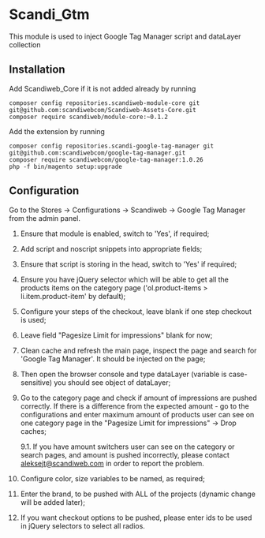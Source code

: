 # Scandi_Gtm

This module is used to inject Google Tag Manager script and dataLayer collection

## Installation

Add Scandiweb_Core if it is not added already by running
```
composer config repositories.scandiweb-module-core git git@github.com:scandiwebcom/Scandiweb-Assets-Core.git
composer require scandiweb/module-core:~0.1.2
```

Add the extension by running

```
composer config repositories.scandi-google-tag-manager git git@github.com:scandiwebcom/google-tag-manager.git
composer require scandiwebcom/google-tag-manager:1.0.26
php -f bin/magento setup:upgrade
```
## Configuration

Go to the Stores -> Configurations -> Scandiweb -> Google Tag Manager from the admin panel.

1. Ensure that module is enabled, switch to 'Yes', if required;

2. Add script and noscript snippets into appropriate fields;

3. Ensure that script is storing in the head, switch to 'Yes' if required;

4. Ensure you have jQuery selector which will be able to get all the products items on the category page 
('ol.product-items > li.item.product-item' by default);

5. Configure your steps of the checkout, leave blank if one step checkout is used;

6. Leave field "Pagesize Limit for impressions" blank for now;

7. Clean cache and refresh the main page, inspect the page and search for 'Google Tag Manager'. 
It should be injected on the page;

8. Then open the browser console and type dataLayer (variable is case-sensitive) you should see object of dataLayer;

9. Go to the category page and check if amount of impressions are pushed correctly. If there is a difference from the 
expected amount - go to the configurations and enter maximum amount of products user can see on one category page in the
"Pagesize Limit for impressions" -> Drop caches;

    9.1. If you have amount switchers user can see on the category or search pages, and amount is pushed incorrectly,
    please contact aleksejt@scandiweb.com in order to report the problem.
    
10. Configure color, size variables to be named, as required;

11. Enter the brand, to be pushed with ALL of the projects (dynamic change will be added later);

12. If you want checkout options to be pushed, please enter ids to be used in jQuery selectors to select all radios.
